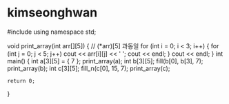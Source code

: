 # kimseonghwan

#include <iostream>
using namespace std;

void print_array(int arr[][5]) {    //  (*arr)[5] 과동일
	for (int i = 0; i < 3; i++) {
		for (int j = 0; j < 5; j++)		cout << arr[i][j] << ' ';
		cout << endl;
	}
		cout << endl;
}
int main() {
	int a[3][5] = { 7 };	print_array(a);
	int b[3][5];	fill(b[0], b[3], 7);	print_array(b);
	int c[3][5];	fill_n(c[0], 15, 7);	print_array(c);
	
	return 0;
}
